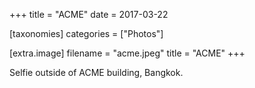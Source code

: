 +++
title = "ACME"
date = 2017-03-22

[taxonomies]
categories = ["Photos"]

[extra.image]
filename = "acme.jpeg"
title = "ACME"
+++

Selfie outside of ACME building, Bangkok.
